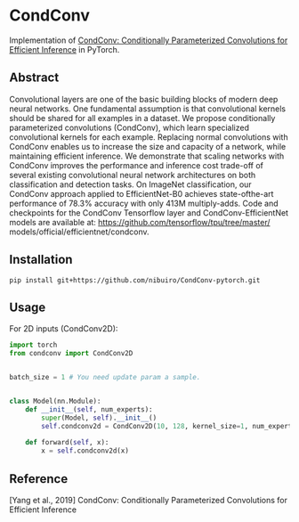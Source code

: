# CondConv

Implementation of [CondConv: Conditionally Parameterized Convolutions for Efficient Inference](https://arxiv.org/abs/1904.04971) 
in PyTorch.

## Abstract

Convolutional layers are one of the basic building blocks of modern deep neural networks. One fundamental assumption is that convolutional kernels should
be shared for all examples in a dataset. We propose conditionally parameterized convolutions (CondConv), which learn specialized convolutional kernels
for each example. Replacing normal convolutions with CondConv enables us
to increase the size and capacity of a network, while maintaining efficient inference. We demonstrate that scaling networks with CondConv improves the
performance and inference cost trade-off of several existing convolutional neural
network architectures on both classification and detection tasks. On ImageNet
classification, our CondConv approach applied to EfficientNet-B0 achieves state-ofthe-art performance of 78.3% accuracy with only 413M multiply-adds. Code and
checkpoints for the CondConv Tensorflow layer and CondConv-EfficientNet models are available at: https://github.com/tensorflow/tpu/tree/master/
models/official/efficientnet/condconv.


## Installation

    pip install git+https://github.com/nibuiro/CondConv-pytorch.git

## Usage


For 2D inputs (CondConv2D):

```python
import torch
from condconv import CondConv2D


batch_size = 1 # You need update param a sample.


class Model(nn.Module):
    def __init__(self, num_experts):
        super(Model, self).__init__()
        self.condconv2d = CondConv2D(10, 128, kernel_size=1, num_experts=num_experts, dropout_rate=dropout_rate)
        
    def forward(self, x):
        x = self.condconv2d(x)
```

## Reference
[Yang et al., 2019] CondConv: Conditionally Parameterized Convolutions for Efficient Inference
